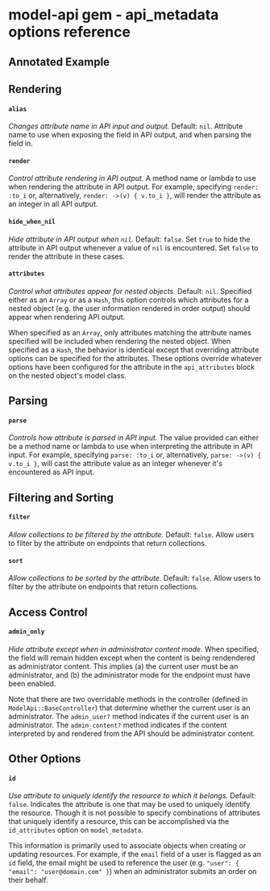 # model-api gem - api_metadata options reference

## Annotated Example


## Rendering

#### `alias`
*Changes attribute name in API input and output.*  Default: `nil`.  Attribute name to use when
exposing the field in API output, and when parsing the field in.

#### `render`
*Control attribute rendering in API output.*  A method name or lambda to use when rendering the
attribute in API output.  For example, specifying `render: :to_i` or, alternatively,
`render: ->(v) { v.to_i }`, will render the attribute as an integer in all API output.

#### `hide_when_nil`
*Hide attribute in API output when `nil`.*  Default: `false`.  Set `true` to hide the attribute in
API output whenever a value of `nil` is encountered.  Set `false` to render the attribute in these
cases.

#### `attributes`
*Control what attributes appear for nested objects.*  Default: `nil`.  Specified either as an
`Array` or as a `Hash`, this option controls which attributes for a nested object (e.g. the user
information rendered in order output) should appear when rendering API output.

When specified as an `Array`, only attributes matching the attribute names specified will be
included when rendering the nested object.  When specified as a `Hash`, the behavior is identical
except that overriding attribute options can be specified for the attributes.  These options
override whatever options have been configured for the attribute in the `api_attributes` block on
the nested object's model class.

## Parsing

#### `parse`
*Controls how attribute is parsed in API input.*  The value provided can either be a method name or
lambda to use when interpreting the attribute in API input.  For example,
specifying `parse: :to_i` or, alternatively, `parse: ->(v) { v.to_i }`, will cast the attribute
value as an integer whenever it's encountered as API input.


## Filtering and Sorting

#### `filter`
*Allow collections to be filtered by the attribute.*  Default: `false`.  Allow users to filter by
the attribute on endpoints that return collections.

#### `sort`
*Allow collections to be sorted by the attribute.*  Default: `false`.  Allow users to filter by the
attribute on endpoints that return collections.


## Access Control

#### `admin_only`
*Hide attribute except when in administrator content mode.*  When specified, the field will remain
hidden except when the content is being rendendered as administrator content.  This implies
(a) the current user must be an administrator, and (b) the administrator mode for the endpoint must
have been enabled.

Note that there are two overridable methods in the controller (defined in
`ModelApi::BaseController`) that determine whether the current user is an administrator.  The
`admin_user?` method indicates if the current user is an administrator.  The `admin_content?`
method indicates if the content interpreted by and rendered from the API should be administrator
content.

## Other Options

#### `id`
*Use attribute to uniquely identify the resource to which it belongs.*  Default: `false`.  Indicates
the attribute is one that may be used to uniquely identify the resource.  Though it is not possible
to specify combinations of attributes that uniquely identify a resource, this can be accomplished
via the `id_attributes` option on `model_metadata`.

This information is primarily used to associate objects when creating or updating resources.  For
example, if the `email` field of a user is flagged as an `id` field, the email might be used to
reference the user (e.g. `"user": { "email": "user@domain.com" }`) when an administrator submits an
order on their behalf.
